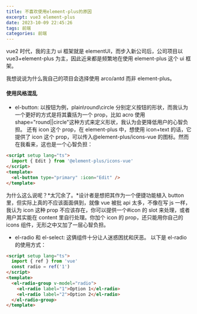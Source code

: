 ```yaml
---
title: 不喜欢使用element-plus的原因
excerpt: vue3 element-plus
date: 2023-10-09 22:45:26
tags: 前端
categories: 前端
---
```


vue2 时代，我的主力 ui 框架就是 elementUI，而步入新公司后，公司项目以 vue3+element-plus 为主，因此近来都是频繁地在使用 element-plus 这个 ui 框架。

我想说说为什么我自己的项目会选择使用 arco/antd 而非 element-plus。

#### 使用风格混乱

- el-button:
  以按钮为例，plain\round\circle 分别定义按钮的形状，而我认为一个更好的方式是将其囊括为一个 prop，比如 acro 使用 shape="round||circle"这种方式来定义形状，我认为会更降低用户的心智负担。
  还有 icon 这个 prop，在 element-plus 中，想使用 icon+text 的话，它提供了 icon 这个 prop，可以传入@element-plus/icons-vue 的图标。然而在我看来，这也是一个心智负担：

```html
<script setup lang="ts">
  import { Edit } from '@element-plus/icons-vue'
</script>
<template>
  <el-button type="primary" :icon="Edit" />
</template>
```

为什么这么说呢？*太冗余了。*设计者是想把其作为一个便捷功能植入 button 里，但实际上真的不应该面面俱到，就像 vue 被批 api 太多，不像在写 js 一样，我认为 icon 这种 prop 不应该存在，你可以提供一个#icon 的 slot 来处理，或者用户其实能在 content 里自行处理。你加个 icon 的 prop，还只能用你自己的 icons 组件，无形之中又加了一层心智负担。

- el-radio 和 el-select:
  这俩组件十分让人迷惑困扰和厌恶。
  以下是 el-radio 的使用方式：

```html
<script setup lang="ts">
  import { ref } from 'vue'
  const radio = ref('1')
</script>
<template>
  <el-radio-group v-model="radio">
    <el-radio label="1">Option 1</el-radio>
    <el-radio label="2">Option 2</el-radio>
  </el-radio-group>
</template>
```

